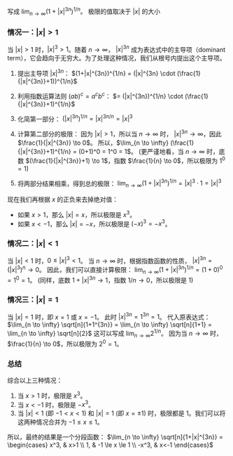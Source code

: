 写成 $\lim_{n \to \infty} (1+|x|^{3n})^{1/n}$。
极限的值取决于 $|x|$ 的大小
### 情况一：$|x|>1$

当 $|x|>1$ 时，$|x|^3>1$。随着 $n \to \infty$， $|x|^{3n}$ 成为表达式中的主导项（dominant term），它会趋向于无穷大。为了处理这种情况，我们从根号内提出这个主导项。

1.  提出主导项 $|x|^{3n}$：
    $(1+|x|^{3n})^{1/n} = (|x|^{3n} \cdot (\frac{1}{|x|^{3n}}+1))^{1/n}$

2.  利用指数运算法则 $(ab)^c = a^c b^c$：
    $= (|x|^{3n})^{1/n} \cdot (\frac{1}{|x|^{3n}}+1)^{1/n}$

3.  化简第一部分：
    $(|x|^{3n})^{1/n} = |x|^{3n/n} = |x|^3$

4.  计算第二部分的极限：
    因为 $|x|>1$，所以当 $n \to \infty$ 时， $|x|^{3n} \to \infty$，因此 $\frac{1}{|x|^{3n}} \to 0$。
    所以，$\lim_{n \to \infty} (\frac{1}{|x|^{3n}}+1)^{1/n} = (0+1)^0 = 1^0 = 1$。
    (更严谨地看，当 $n \to \infty$ 时，底数 $(\frac{1}{|x|^{3n}}+1) \to 1$，指数 $\frac{1}{n} \to 0$，所以极限为 $1^0=1$)

5.  将两部分结果相乘，得到总的极限：
    $\lim_{n \to \infty} (1+|x|^{3n})^{1/n} = |x|^3 \cdot 1 = |x|^3$

现在我们再根据 $x$ 的正负来去掉绝对值：
*   如果 $x>1$，那么 $|x|=x$，所以极限是 $x^3$。
*   如果 $x<-1$，那么 $|x|=-x$，所以极限是 $(-x)^3 = -x^3$。

### 情况二：$|x|<1$

当 $|x|<1$ 时，$0 \le |x|^3 < 1$。
当 $n \to \infty$ 时，根据指数函数的性质， $|x|^{3n} = (|x|^3)^n \to 0$。
因此，我们可以直接计算极限：
$\lim_{n \to \infty} (1+|x|^{3n})^{1/n} = (1+0)^0 = 1^0 = 1$。
(同样，底数 $1+|x|^{3n} \to 1$，指数 $1/n \to 0$，所以极限是 $1$)

### 情况三：$|x|=1$

当 $|x|=1$ 时，即 $x=1$ 或 $x=-1$。
此时 $|x|^{3n}=1^{3n}=1$。
代入原表达式：
$\lim_{n \to \infty} \sqrt[n]{1+1^{3n}} = \lim_{n \to \infty} \sqrt[n]{1+1} = \lim_{n \to \infty} \sqrt[n]{2}$
这可以写成 $\lim_{n \to \infty} 2^{1/n}$。
因为当 $n \to \infty$ 时，$\frac{1}{n} \to 0$，所以极限为 $2^0 = 1$。

### 总结

综合以上三种情况：
1.  当 $x>1$ 时，极限是 $x^3$。
2.  当 $x<-1$ 时，极限是 $-x^3$。
3.  当 $|x|<1$ (即 $-1<x<1$) 和 $|x|=1$ (即 $x=\pm 1$) 时，极限都是 $1$。我们可以将这两种情况合并为 $-1 \le x \le 1$。

所以，最终的结果是一个分段函数：
$\lim_{n \to \infty} \sqrt[n]{1+|x|^{3n}} = \begin{cases} x^3, & x>1 \\ 1, & -1 \le x \le 1 \\ -x^3, & x<-1 \end{cases}$